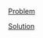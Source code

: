 [Problem](https://leetcode.com/problems/valid-sudoku)

[Solution](https://leetcode.com/problems/valid-sudoku/solutions/3293564/36-valid-sudoku-simple-solution)

